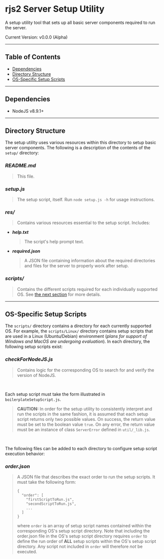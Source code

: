 # rjs2 Server Setup Utility

A setup utility tool that sets up all basic server components required to run
the server.

Current Version: v0.0.0 (Alpha)

---

## Table of Contents

- [Dependencies](#dependencies)
- [Directory Structure](#directory-structure)
- [OS-Specific Setup Scripts](#os-specific-setup-scripts)

---

## Dependencies

- NodeJS v8.9.1+

---

## Directory Structure

The setup utility uses various resources within this directory to setup basic
server components. The following is a description of the contents of the
`setup/` directory:

### _**README.md**_

> This file.

### _**setup.js**_

> The setup script, itself. Run `node setup.js -h` for usage instructions.

### _**res/**_

> Contains various resources essential to the setup script. Includes:

- _**help.txt**_

  > The script's help prompt text.

- _**required.json**_

  > A JSON file containing information about the required directories and files for the server to properly work after setup.

### _**scripts/**_

> Contains the different scripts required for each individually supported OS.
> See [the next section](#os-specific-setup-scripts) for more details.

---

## OS-Specific Setup Scripts

The `scripts/` directory contains a directory for each currently supported OS.
For example, the `scripts/Linux/` directory contains setup scripts that are used
in a Linux (Ubuntu/Debian) environment (*plans for support of Windows and MacOS
are undergoing evaluation*). In each directory, the following setup scripts exist:

### _**checkForNodeJS.js**_

> Contains logic for the corresponding OS to search for and verify the version
> of NodeJS.

<br>

Each setup script must take the form illustrated in `boilerplateSetupScript.js`.
> **CAUTION:** In order for the setup utility to consistently interpret and run
> the scripts in the same fashion, it is assumed that each setup script returns
> only two possible values. On success, the return value must be set to the
> boolean value `true`. On any error, the return value must be an instance of
> class `ServerError` defined in `util/_lib.js`.

<br>

The following files can be added to each directory to configure setup script
execution behavior:

### _**order.json**_

> A JSON file that describes the exact order to run the setup scripts. It must
> take the following form:
> ```
> {
>   "order": [
>     "firstScriptToRun.js",
>     "secondScriptToRun.js",
>     ...
>   ]
> }
> ```
> where `order` is an array of setup script names contained within the
> corresponding OS's setup script directory. Note that including the order.json
> file in the OS's setup script directory requires `order` to define the run
> order of **ALL** setup scripts within the OS's setup script directory. Any
> script not included in `order` will therefore _not_ be executed.
